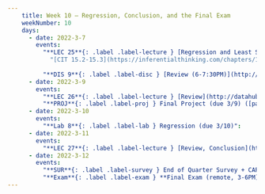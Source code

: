 ```yaml
---
    title: Week 10 – Regression, Conclusion, and the Final Exam
    weekNumber: 10
    days:
      - date: 2022-3-7
        events:
          "**LEC 25**{: .label .label-lecture } [Regression and Least Squares](http://datahub.ucsd.edu/user-redirect/git-sync?repo=https://github.com/dsc-courses/dsc10-2022-wi&subPath=lectures/lec25/lecture.ipynb) [🎥](https://www.youtube.com/playlist?list=PLDNbnocpJUhZ8l21Ccjuq8RIaTIj6IuUP)":
            "[CIT 15.2-15.3](https://inferentialthinking.com/chapters/15/2/Regression_Line.html)"
                
          "**DIS 9**{: .label .label-disc } [Review (6-7:30PM)](http://datahub.ucsd.edu/user-redirect/git-sync?repo=https://github.com/dsc-courses/dsc10-2022-wi&subPath=discussions/09-final_review/discussion.ipynb) [🎥](https://youtu.be/FnsJ9xZPG2s) [Statistics Cheat Sheet](https://campuspro-uploads.s3.us-west-2.amazonaws.com/6950e967-6500-4eae-8010-f961cccc4b93/a5fc93e3-9ece-4a48-9ba3-5653d571b5d8/dsc10%20stat%20cheat%20sheet.pdf)":
      - date: 2022-3-9
        events:
          "**LEC 26**{: .label .label-lecture } [Review](http://datahub.ucsd.edu/user-redirect/git-sync?repo=https://github.com/dsc-courses/dsc10-2022-wi&subPath=lectures/lec26/) [🎥](https://www.youtube.com/playlist?list=PLDNbnocpJUhbHiHmZJT5ogeBLCKxFLQoQ)":
          "**PROJ**{: .label .label-proj } Final Project (due 3/9) ([pair programming](../pair-programming))":
      - date: 2022-3-10
        events:
          "**Lab 8**{: .label .label-lab } Regression (due 3/10)":
      - date: 2022-3-11
        events:
          "**LEC 27**{: .label .label-lecture } [Review, Conclusion](http://datahub.ucsd.edu/user-redirect/git-sync?repo=https://github.com/dsc-courses/dsc10-2022-wi&subPath=lectures/lec27/lecture.ipynb) [🎥](https://www.youtube.com/playlist?list=PLDNbnocpJUhZN-km4KemA7iT_9N4bRjw8)":
      - date: 2022-3-12
        events:
          "**SUR**{: .label .label-survey } End of Quarter Survey + CAPEs (due 3/12 8AM)":
          "**Exam**{: .label .label-exam } **Final Exam (remote, 3-6PM)**":
---
```

